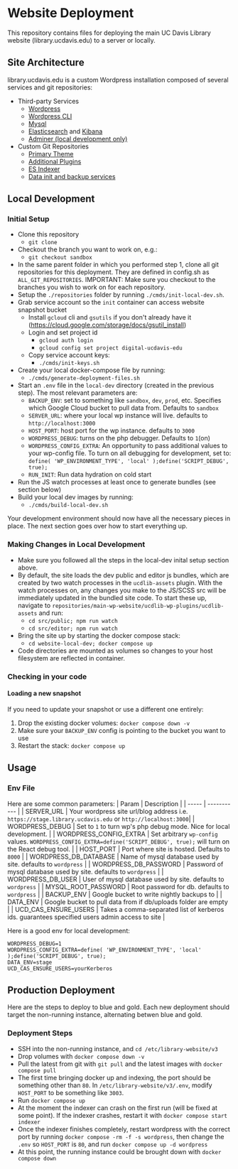 # Website Deployment
This repository contains files for deploying the main UC Davis Library website (library.ucdavis.edu) to a server or locally. 

## Site Architecture
library.ucdavis.edu is a custom Wordpress installation composed of several services and git repositories:
- Third-party Services
  - [Wordpress](https://developer.wordpress.org/)
  - [Wordpress CLI](https://wp-cli.org/)
  - [Mysql](https://www.mysql.com/)
  - [Elasticsearch](https://www.elastic.co/elasticsearch/) and [Kibana](https://www.elastic.co/kibana/)
  - [Adminer (local development only)](https://www.adminer.org/)
- Custom Git Repositories
  - [Primary Theme](https://github.com/UCDavisLibrary/ucdlib-theme-wp)
  - [Additional Plugins](https://github.com/UCDavisLibrary/ucdlib-wp-plugins)
  - [ES Indexer](https://github.com/UCDavisLibrary/main-wp-website/tree/stage/elastic-search)
  - [Data init and backup services](https://github.com/UCDavisLibrary/main-wp-website-deployment/tree/stage/init)

## Local Development

### Initial Setup
- Clone this repository
  - `git clone`
- Checkout the branch you want to work on, e.g.:
  - `git checkout sandbox`
- In the same parent folder in which you performed step 1, clone all git repositories for this deployment. They are defined in config.sh as `ALL_GIT_REPOSITORIES`. IMPORTANT: Make sure you checkout to the branches you wish to work on for each repository.
- Setup the `./repositories` folder by running `./cmds/init-local-dev.sh`. 
- Grab service account so the `init` container can access website snapshot bucket
  - Install `gcloud` cli and `gsutils` if you don't already have it (https://cloud.google.com/storage/docs/gsutil_install)
  - Login and set project id
    - `gcloud auth login`
    - `gcloud config set project digital-ucdavis-edu`
  - Copy service account keys: 
    - `./cmds/init-keys.sh`
- Create your local docker-compose file by running:
  - `./cmds/generate-deployment-files.sh`
- Start an `.env` file in the `local-dev` directory (created in the previous step). The most relevant parameters are:
  - `BACKUP_ENV`: set to something like `sandbox`, `dev`, `prod`, etc. Specifies which Google Cloud bucket to pull data from. Defaults to `sandbox`
  - `SERVER_URL`: where your local wp instance will live. defaults to `http://localhost:3000`
  - `HOST_PORT`: host port for the wp instance. defaults to `3000`
  - `WORDPRESS_DEBUG`: turns on the php debugger. Defaults to `1`(on)
  - `WORDPRESS_CONFIG_EXTRA`: An opportunity to pass additional values to your wp-config file. To turn on all debugging for development, set to: `define( 'WP_ENVIRONMENT_TYPE', 'local' );define('SCRIPT_DEBUG', true);`
  - `RUN_INIT`: Run data hydration on cold start
- Run the JS watch processes at least once to generate bundles (see section below)
- Build your local dev images by running:
  - `./cmds/build-local-dev.sh`

Your development environment should now have all the necessary pieces in place. The next section goes over how to start everything up.

### Making Changes in Local Development
- Make sure you followed all the steps in the local-dev inital setup section above.
- By default, the site loads the dev public and editor js bundles, which are created by two watch processes in the `ucdlib-assets` plugin. With the watch processes on, any changes you make to the JS/SCSS src will be immediately updated in the bundled site code. To start these up, navigate to `repositories/main-wp-website/ucdlib-wp-plugins/ucdlib-assets` and run:
  - `cd src/public; npm run watch`
  - `cd src/editor; npm run watch`
- Bring the site up by starting the docker compose stack:
  - `cd website-local-dev; docker compose up`
- Code directories are mounted as volumes so changes to your host filesystem are reflected in container.

### Checking in your code

#### Loading a new snapshot
If you need to update your snapshot or use a different one entirely:
1. Drop the existing docker volumes: `docker compose down -v`
2. Make sure your `BACKUP_ENV` config is pointing to the bucket you want to use
3. Restart the stack: `docker compose up`
  

## Usage

### Env File
Here are some common parameters:
| Param | Description |
| ----- | ----------- |
| SERVER_URL | Your wordpress site url/blog address i.e. `https://stage.library.ucdavis.edu` or `http://localhost:3000`| 
| WORDPRESS_DEBUG | Set to `1` to turn wp's php debug mode. Nice for local development. |
| WORDPRESS_CONFIG_EXTRA | Set arbitrary `wp-config` values. `WORDPRESS_CONFIG_EXTRA=define('SCRIPT_DEBUG', true);` will turn on the React debug tool. |
| HOST_PORT | Port where site is hosted. Defaults to `8000` |
| WORDPRESS_DB_DATABASE | Name of mysql database used by site. defaults to `wordpress` |
| WORDPRESS_DB_PASSWORD | Password of mysql database used by site. defaults to `wordpress` |
| WORDPRESS_DB_USER | User of mysql database used by site. defaults to `wordpress` |
| MYSQL_ROOT_PASSWORD | Root password for db. defaults to `wordpress` |
| BACKUP_ENV | Google bucket to write nightly backups to |
| DATA_ENV | Google bucket to pull data from if db/uploads folder are empty |
| UCD_CAS_ENSURE_USERS | Takes a comma-separated list of kerberos ids. guarantees specified users admin access to site |

Here is a good env for local development:
```
WORDPRESS_DEBUG=1
WORDPRESS_CONFIG_EXTRA=define( 'WP_ENVIRONMENT_TYPE', 'local' );define('SCRIPT_DEBUG', true);
DATA_ENV=stage
UCD_CAS_ENSURE_USERS=yourKerberos
```

## Production Deployment

Here are the steps to deploy to blue and gold. Each new deployment should target the non-running instance, alternating betwen blue and gold.

### Deployment Steps
- SSH into the non-running instance, and `cd /etc/library-website/v3`
- Drop volumes with `docker compose down -v`
- Pull the latest from git with `git pull` and the latest images with `docker compose pull`
- The first time bringing docker up and indexing, the port should be something other than `80`. In `/etc/library-website/v3/.env`, modify `HOST_PORT` to be something like `3003`.
- Run `docker compose up`
- At the moment the indexer can crash on the first run (will be fixed at some point). If the indexer crashes, restart it with `docker compose start indexer`
- Once the indexer finishes completely, restart wordpress with the correct port by running `docker compose -rm -f -s wordpress`, then change the `.env` so `HOST_PORT` is `80`, and run `docker compose up -d wordpress`
- At this point, the running instance could be brought down with `docker compose down`

